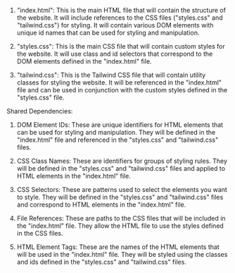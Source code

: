 1. "index.html": This is the main HTML file that will contain the structure of the website. It will include references to the CSS files ("styles.css" and "tailwind.css") for styling. It will contain various DOM elements with unique id names that can be used for styling and manipulation.

2. "styles.css": This is the main CSS file that will contain custom styles for the website. It will use class and id selectors that correspond to the DOM elements defined in the "index.html" file.

3. "tailwind.css": This is the Tailwind CSS file that will contain utility classes for styling the website. It will be referenced in the "index.html" file and can be used in conjunction with the custom styles defined in the "styles.css" file.

Shared Dependencies:

1. DOM Element IDs: These are unique identifiers for HTML elements that can be used for styling and manipulation. They will be defined in the "index.html" file and referenced in the "styles.css" and "tailwind.css" files.

2. CSS Class Names: These are identifiers for groups of styling rules. They will be defined in the "styles.css" and "tailwind.css" files and applied to HTML elements in the "index.html" file.

3. CSS Selectors: These are patterns used to select the elements you want to style. They will be defined in the "styles.css" and "tailwind.css" files and correspond to HTML elements in the "index.html" file.

4. File References: These are paths to the CSS files that will be included in the "index.html" file. They allow the HTML file to use the styles defined in the CSS files.

5. HTML Element Tags: These are the names of the HTML elements that will be used in the "index.html" file. They will be styled using the classes and ids defined in the "styles.css" and "tailwind.css" files.